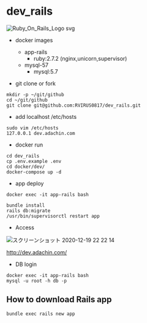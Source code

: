 # dev_rails

![Ruby_On_Rails_Logo svg](https://user-images.githubusercontent.com/5633085/101983216-dfba9f80-3cbc-11eb-9c02-d406eaba9cd3.png)


- docker images
  - app-rails
    - ruby:2.7.2 (nginx,unicorn,supervisor)
  - mysql-57
    - mysql:5.7


- git clone or fork

```
mkdir -p ~/git/github
cd ~/git/github
git clone git@github.com:RVIRUS0817/dev_rails.git
```

- add localhost /etc/hosts

```
sudo vim /etc/hosts
127.0.0.1 dev.adachin.com
```

- docker run

```
cd dev_rails
cp .env.example .env
cd docker/dev/
docker-compose up -d
```

- app deploy

```
docker exec -it app-rails bash

bundle install
rails db:migrate
/usr/bin/supervisorctl restart app
``` 

- Access

![スクリーンショット 2020-12-19 22 22 14](https://user-images.githubusercontent.com/5633085/102690442-cc717c00-4248-11eb-90ad-1c5ab5d5933f.jpg)


http://dev.adachin.com/

- DB login

```
docker exec -it app-rails bash
mysql -u root -h db -p
```

## How to download Rails app

```
bundle exec rails new app
```

